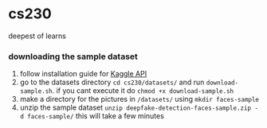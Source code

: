 # cs230
deepest of learns

### downloading the sample dataset
1. follow installation guide for [Kaggle API](https://github.com/Kaggle/kaggle-api)
2. go to the datasets directory `cd cs230/datasets/` and run `download-sample.sh`. if you cant execute it do `chmod +x download-sample.sh`
3. make a directory for the pictures in `/datasets/` using `mkdir faces-sample`
3. unzip the sample dataset `unzip deepfake-detection-faces-sample.zip -d faces-sample/` this will take a few minutes

